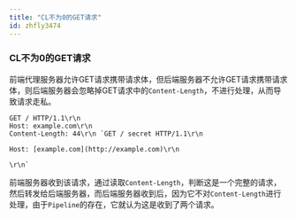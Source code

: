 ```yaml
---
title: "CL不为0的GET请求"
id: zhfly3474
---
```


### CL不为0的GET请求

前端代理服务器允许GET请求携带请求体，但后端服务器不允许GET请求携带请求体，则后端服务器会忽略掉GET请求中的`Content-Length`，不进行处理，从而导致请求走私。

```
GET / HTTP/1.1\r\n
Host: example.com\r\n
Content-Length: 44\r\n `GET / secret HTTP/1.1\r\n

Host: [example.com](http://example.com)\r\n

\r\n` 
```

前端服务器收到该请求，通过读取`Content-Length`，判断这是一个完整的请求，然后转发给后端服务器，而后端服务器收到后，因为它不对`Content-Length`进行处理，由于`Pipeline`的存在，它就认为这是收到了两个请求。